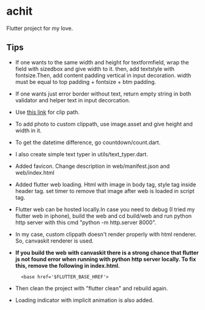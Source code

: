 # achit

Flutter project for my love.

## Tips
 
- If one wants to the same width and height for textformfield, wrap the field with sizedbox and give width to it. then, add textstyle with fontsize.Then, add content padding vertical in input decoration. width must be equal to top padding + fontsize + btm padding.

- If one wants just error border without text, return empty string in both validator and helper text in input decorcation.
- Use [this link](https://fluttershapemaker.com/) for clip path.
- To add photo to custom clippath, use image.asset and give height and width in it.
- To get the datetime difference, go countdown/count.dart.
- I also create simple text typer in utils/text_typer.dart.
- Added favicon. Change description in web/manifest.json and web/index.html
- Added flutter web loading. Html with image in body tag, style tag inside header tag. set timer to remove that image after web is loaded in script tag.
- Flutter web can be hosted locally.In case you need to debug (I tried my flutter web in iphone), build the web and cd build/web and run python http server with this cmd "python -m http.server 8000". 
- In my case, custom clippath doesn't render properly with html renderer. So, canvaskit renderer is used.
- **If you build the web with canvaskit there is a strong chance that flutter js not found error when running with python http server locally. To fix this, remove  the following in index.html.**
  
        <base href='$FLUTTER_BASE_HREF'>        

- Then clean the project with "flutter clean" and rebuild again.
- Loading indicator with implicit animation is also added.
